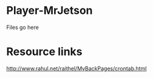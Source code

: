 # Player-MrJetson

Files go here

# Resource links

http://www.rahul.net/raithel/MyBackPages/crontab.html
